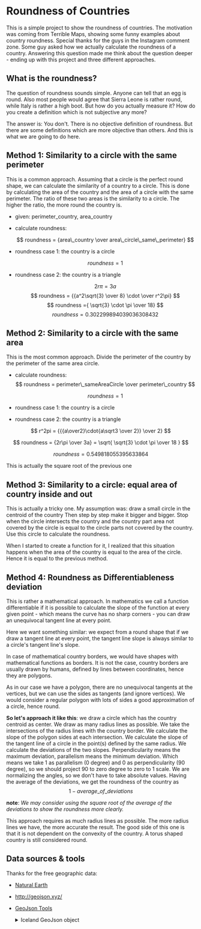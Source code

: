 # Roundness of Countries

This is a simple project to show the roundness of countries. The motivation was coming from Terrible Maps, showing some funny examples about country roundness. Special thanks for the guys in the Instagram comment zone. Some guy asked how we actually calculate the roundness of a country. Answering this question made me think about the question deeper - ending up with this project and three different approaches.

## What is the roundness?

The question of roundness sounds simple. Anyone can tell that an egg is round. Also most people would agree that Sierra Leone is rather round, while Italy is rather a high boot. But how do you actually measure it? How do you create a definition which is not subjective any more?

The answer is: You don't. There is no objective definition of roundness. But there are some definitions which are more objective than others. And this is what we are going to do here.

## Method 1: Similarity to a circle with the same perimeter

This is a common approach. Assuming that a circle is the perfect round shape, we can calculate the similarity of a country to a circle. This is done by calculating the area of the country and the area of a circle with the same perimeter. The ratio of these two areas is the similarity to a circle. The higher the ratio, the more round the country is.

- given: perimeter_country, area_country
- calculate roundness:

    $$ roundness = {area\_country \over area\_circle\_same\_perimeter} $$

- roundness case 1: the country is a circle

    $$ roundness = 1 $$

- roundness case 2: the country is a triangle

    $$ 2r\pi = 3a $$
    $$ roundness = {{a^2\sqrt{3} \over 8} \cdot  \over r^2\pi} $$
    $$ roundness ={ \sqrt{3} \cdot \pi \over 18} $$
    $$ roundness = 0.302299894039036308432 $$

## Method 2: Similarity to a circle with the same area

This is the most common approach. Divide the perimeter of the country by the perimeter of the same area circle.

- calculate roundness:
    $$ roundness = perimeter\_sameAreaCircle \over perimeter\_country $$


   $$ roundness = 1 $$

- roundness case 1: the country is a circle


- roundness case 2: the country is a triangle

$$ r^2pi =  {{{a\over2}\cdot{a\sqrt3 \over 2}} \over 2} $$

$$ roundness =  {2r\pi \over 3a} = \sqrt{ \sqrt{3} \cdot \pi \over 18 } $$

$$ roundness = 0.549818055395633864 $$

This is actually the square root of the previous one

## Method 3: Similarity to a circle: equal area of country inside and out

This is actually a tricky one. My assumption was: draw a small circle in the centroid of the country Then step by step make it bigger and bigger. Stop when the circle intersects the country and the country part area not covered by the circle is equal to the circle parts not covered by the country. Use this circle to calculate the roundness.

When I started to create a function for it, I realized that this situation happens when the area of the country is equal to the area of the circle.
Hence it is equal to the previous method.

## Method 4: Roundness as Differentiableness deviation

This is rather a mathematical approach. In mathematics we call a function differentiable if it is possible to calculate the slope of the function at every given point - which means the curve has no sharp corners - you can draw an unequivocal tangent line at every point.

Here we want something similar: we expect from a round shape that if we draw a tangent line at every point, the tangent line slope is always similar to a circle's tangent line's slope.

In case of mathematical country borders, we would have shapes with mathematical functions as borders. It is not the case, country borders are usually drawn by humans, defined by lines between coordinates, hence they are polygons.

As in our case we have a polygon, there are no unequivocal tangents at the vertices, but we can use the sides as tangents (and ignore vertices). We would consider a regular polygon with lots of sides a good approximation of a circle, hence round.

__So let's approach it like this__: we draw a circle which has the country centroid as center. We draw as many radius lines as possible. We take the intersections of the radius lines with the country border. We calculate the slope of the polygon sides at each intersection. We calculate the slope of the tangent line of a circle in the point(s) defined by the same radius. We calculate the deviations of the two slopes. Perpendicularity means the maximum deviation, parallelism means the minimum deviation. Which means we take 1 as parallelism (0 degree) and 0 as perpendicularity (90 degree), so we should project 90 to zero degree to zero to 1 scale. We are normalizing the angles, so we don't have to take absolute values. Having the average of the deviations, we get the roundness of the country as
$$ 1 - average\_of\_deviations $$

__note__: _We may consider using the square root of the average of the deviations to show the roundness more clearly._

This approach requires as much radius lines as possible. The more radius lines we have, the more accurate the result. The good side of this one is that it is not dependent on the convexity of the country. A torus shaped country is still considered round.

## Data sources & tools

Thanks for the free geographic data:

- [Natural Earth](https://www.naturalearthdata.com/downloads/10m-cultural-vectors/10m-admin-0-countries/)
- <http://geojson.xyz/>
- [GeoJson Tools](https://geojson.tools/)

  <details>
  <summary>
  Iceland GeoJson object
  </summary>
  
  Copy this one into the GeoJson tools to see the result.
  
  ```json
  {
      "type": "Feature",
      "properties": {
          "scalerank": 1,
          "labelrank": 3,
          "sovereignt": "Iceland",
          "sov_a3": "ISL",
          "adm0_dif": 0,
          "level": 2,
          "type": "Sovereign country",
          "admin": "Iceland",
          "adm0_a3": "ISL",
          "geou_dif": 0,
          "geounit": "Iceland",
          "gu_a3": "ISL",
          "su_dif": 0,
          "subunit": "Iceland",
          "su_a3": "ISL",
          "brk_diff": 0,
          "name": "Iceland",
          "name_long": "Iceland",
          "brk_a3": "ISL",
          "brk_name": "Iceland",
          "brk_group": null,
          "abbrev": "Iceland",
          "postal": "IS",
          "formal_en": "Republic of Iceland",
          "formal_fr": null,
          "note_adm0": null,
          "note_brk": null,
          "name_sort": "Iceland",
          "name_alt": null,
          "mapcolor7": 1,
          "mapcolor8": 4,
          "mapcolor9": 4,
          "mapcolor13": 9,
          "pop_est": 306694,
          "gdp_md_est": 12710,
          "pop_year": -99,
          "lastcensus": -99,
          "gdp_year": -99,
          "economy": "2. Developed region: nonG7",
          "income_grp": "1. High income: OECD",
          "wikipedia": -99,
          "fips_10": null,
          "iso_a2": "IS",
          "iso_a3": "ISL",
          "iso_n3": "352",
          "un_a3": "352",
          "wb_a2": "IS",
          "wb_a3": "ISL",
          "woe_id": -99,
          "adm0_a3_is": "ISL",
          "adm0_a3_us": "ISL",
          "adm0_a3_un": -99,
          "adm0_a3_wb": -99,
          "continent": "Europe",
          "region_un": "Europe",
          "subregion": "Northern Europe",
          "region_wb": "Europe & Central Asia",
          "name_len": 7,
          "long_len": 7,
          "abbrev_len": 7,
          "tiny": -99,
          "homepart": 1,
          "featureclass": "Admin-0 country"
      },
      "geometry": {
          "type": "Polygon",
          "coordinates": [
              [
                  [
                      -14.508695441129234,
                      66.45589223903143
                  ],
                  [
                      -14.739637417041607,
                      65.8087482774403
                  ],
                  [
                      -13.60973222497981,
                      65.12667104761987
                  ],
                  [
                      -14.909833746794902,
                      64.36408193628868
                  ],
                  [
                      -17.794438035543422,
                      63.678749091233854
                  ],
                  [
                      -18.656245896874992,
                      63.49638296167582
                  ],
                  [
                      -19.97275468594276,
                      63.64363495549153
                  ],
                  [
                      -22.762971971110158,
                      63.960178941495386
                  ],
                  [
                      -21.778484259517683,
                      64.40211579045551
                  ],
                  [
                      -23.95504391121911,
                      64.8911298692335
                  ],
                  [
                      -22.184402635170358,
                      65.0849681667603
                  ],
                  [
                      -22.227423265053332,
                      65.37859365504274
                  ],
                  [
                      -24.326184047939336,
                      65.61118927678847
                  ],
                  [
                      -23.65051469572309,
                      66.26251902939522
                  ],
                  [
                      -22.134922451250887,
                      66.41046865504687
                  ],
                  [
                      -20.57628373867955,
                      65.73211212835143
                  ],
                  [
                      -19.05684160000159,
                      66.27660085719477
                  ],
                  [
                      -17.79862382655905,
                      65.99385325790978
                  ],
                  [
                      -16.167818976292125,
                      66.52679230413587
                  ],
                  [
                      -14.508695441129234,
                      66.45589223903143
                  ]
              ]
          ]
      }
  }
  ```
  
  </details>
  